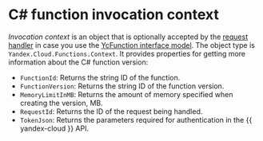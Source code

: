 # C# function invocation context

_Invocation context_ is an object that is optionally accepted by the [request handler](handler.md) in case you use the [YcFunction interface model](model/yc-function.md). The object type is `Yandex.Cloud.Functions.Context`. It provides properties for getting more information about the C# function version:

* `FunctionId`: Returns the string ID of the function.
* `FunctionVersion`: Returns the string ID of the function version.
* `MemoryLimitInMB`: Returns the amount of memory specified when creating the version, MB.
* `RequestId`: Returns the ID of the request being handled.
* `TokenJson`: Returns the parameters required for authentication in the {{ yandex-cloud }} API.


